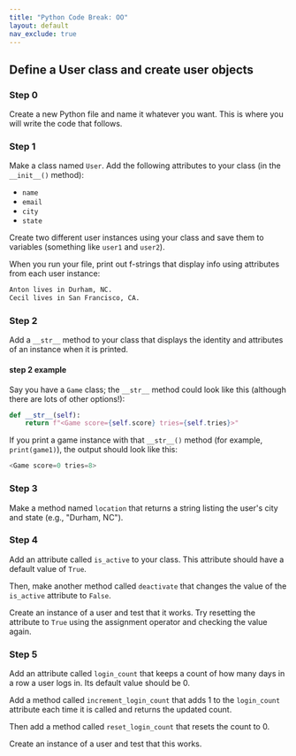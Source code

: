 ```yaml
---
title: "Python Code Break: OO"
layout: default
nav_exclude: true
---
```


## Define a User class and create user objects

### Step 0

Create a new Python file and name it whatever you want. This is where you will write the code that follows.

### Step 1

Make a class named `User`. Add the following attributes to your class (in the `__init__()` method):

- `name`
- `email`
- `city`
- `state`

Create two different user instances using your class and save them to variables (something like `user1` and `user2`).

When you run your file, print out f-strings that display info using attributes from each user instance:

```txt
Anton lives in Durham, NC.
Cecil lives in San Francisco, CA.
```

### Step 2

Add a `__str__` method to your class that displays the identity and attributes of an instance when it is printed.

#### step 2 example

Say you have a `Game` class; the `__str__` method could look like this (although there are lots of other options!):

```python
def __str__(self):
    return f"<Game score={self.score} tries={self.tries}>"
```

If you print a game instance with that `__str__()` method (for example, `print(game1)`), the output should look like this:

```python
<Game score=0 tries=8>
```

### Step 3

Make a method named `location` that returns a string listing the user's city and state (e.g., "Durham, NC").

### Step 4

Add an attribute called `is_active` to your class. This attribute should have a default value of `True`.

Then, make another method called `deactivate` that changes the value of the `is_active` attribute to `False`.

Create an instance of a user and test that it works. Try resetting the attribute to `True` using the assignment operator and checking the value again.

### Step 5

Add an attribute called `login_count` that keeps a count of how many days in a row a user logs in. Its default value should be 0.

Add a method called `increment_login_count` that adds 1 to the `login_count` attribute each time it is called and returns the updated count.

Then add a method called `reset_login_count` that resets the count to 0.

Create an instance of a user and test that this works.

